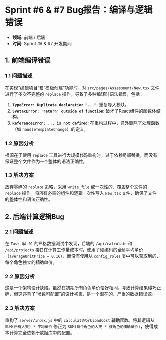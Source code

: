 
# Sprint #6 & #7 Bug报告：编译与逻辑错误

*   **领域:** 前端 / 后端
*   **时间:** Sprint #6 & #7 开发期间

## 1. 前端编译错误

### 1.1 问题描述

在实现“编辑项目”和“模板创建”功能时，对 `src/pages/Assessment/New.tsx` 文件进行了多次不完整的 `replace` 操作，导致了多种编译时语法错误，包括：

1.  **`TypeError: Duplicate declaration "..."`**: 重复导入模块。
2.  **`SyntaxError: 'return' outside of function`**: 破坏了React组件的函数体结构。
3.  **`ReferenceError: ... is not defined`**: 在重构过程中，意外删除了处理函数（如 `handleTemplateChange`）的定义。

### 1.2 原因分析

根源在于使用 `replace` 工具进行大规模代码重构时，过于依赖局部替换，而没有保证整个文件作为一个整体的语法正确性。

### 1.3 解决方案

放弃零碎的 `replace` 策略，采用 `write_file` 或一次性的、覆盖整个文件的 `replace` 操作。将所有必需的组件和逻辑一次性写入 `New.tsx` 文件，确保了文件的整体性和语法正确性。

## 2. 后端计算逻辑Bug

### 2.1 问题描述

在 `Task-QA-01` 的严格数据测试中发现，后端的 `/api/calculate` 和 `/api/projects` 接口在计算工作量成本时，使用了硬编码的全局平均单价（`averageUnitPrice = 0.16`），而没有使用从 `config_roles` 表中可以获取到的、每个角色独立的精确单价。

### 2.2 原因分析

这是一个架构设计缺陷。虽然在初期所有角色单价恰好相同，导致计算结果碰巧正确，但这违背了“参数可配置”的设计初衷，是一个潜在的、严重的数据错误源。

### 2.3 解决方案

重构了 `server/index.js` 中的 `calculateWorkloadCost` 辅助函数。将其逻辑从 `SUM(所有人天) * 平均单价` 修正为 `SUM(每个角色的人天 * 该角色的精确单价)`，使得成本计算完全依赖于数据库中的配置。
